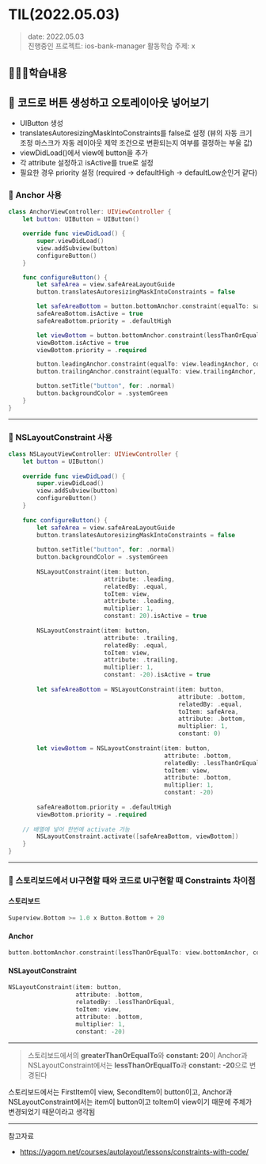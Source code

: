 # TIL(2022.05.03)

> date: 2022.05.03</br>
> 진행중인 프로젝트: ios-bank-manager
> 활동학습 주제: x

## 👩🏻‍💻학습내용
## 📝 코드로 버튼 생성하고 오토레이아웃 넣어보기

- UIButton 생성
- translatesAutoresizingMaskIntoConstraints를 false로 설정 (뷰의 자동 크기 조정 마스크가 자동 레이아웃 제약 조건으로 변환되는지 여부를 결정하는 부울 값)
- viewDidLoad()에서 view에 button을 추가
- 각 attribute 설정하고 isActive를 true로 설정
- 필요한 경우 priority 설정 (required -> defaultHigh -> defaultLow순인거 같다)

### 📌 Anchor 사용

```swift
class AnchorViewController: UIViewController {
    let button: UIButton = UIButton()

    override func viewDidLoad() {
        super.viewDidLoad()
        view.addSubview(button)
        configureButton()
    }

    func configureButton() {
        let safeArea = view.safeAreaLayoutGuide
        button.translatesAutoresizingMaskIntoConstraints = false

        let safeAreaBottom = button.bottomAnchor.constraint(equalTo: safeArea.bottomAnchor)
        safeAreaBottom.isActive = true
        safeAreaBottom.priority = .defaultHigh

        let viewBottom = button.bottomAnchor.constraint(lessThanOrEqualTo: view.bottomAnchor, constant: -20)
        viewBottom.isActive = true
        viewBottom.priority = .required

        button.leadingAnchor.constraint(equalTo: view.leadingAnchor, constant: 20).isActive = true
        button.trailingAnchor.constraint(equalTo: view.trailingAnchor, constant: -20).isActive = true

        button.setTitle("button", for: .normal)
        button.backgroundColor = .systemGreen
    }
}
```

---

### 📌 NSLayoutConstraint 사용

```swift
class NSLayoutViewController: UIViewController {
    let button = UIButton()
    
    override func viewDidLoad() {
        super.viewDidLoad()
        view.addSubview(button)
        configureButton()
    }
    
    func configureButton() {
        let safeArea = view.safeAreaLayoutGuide
        button.translatesAutoresizingMaskIntoConstraints = false
        
        button.setTitle("button", for: .normal)
        button.backgroundColor = .systemGreen
        
        NSLayoutConstraint(item: button,
                           attribute: .leading,
                           relatedBy: .equal,
                           toItem: view,
                           attribute: .leading,
                           multiplier: 1,
                           constant: 20).isActive = true
        
        NSLayoutConstraint(item: button,
                           attribute: .trailing,
                           relatedBy: .equal,
                           toItem: view,
                           attribute: .trailing,
                           multiplier: 1,
                           constant: -20).isActive = true
        
        let safeAreaBottom = NSLayoutConstraint(item: button,
                                                attribute: .bottom,
                                                relatedBy: .equal,
                                                toItem: safeArea,
                                                attribute: .bottom,
                                                multiplier: 1,
                                                constant: 0)
        
        let viewBottom = NSLayoutConstraint(item: button,
                                            attribute: .bottom,
                                            relatedBy: .lessThanOrEqual,
                                            toItem: view,
                                            attribute: .bottom,
                                            multiplier: 1,
                                            constant: -20)
        
        safeAreaBottom.priority = .defaultHigh
        viewBottom.priority = .required
        
    // 배열에 넣어 한번에 activate 가능
        NSLayoutConstraint.activate([safeAreaBottom, viewBottom])
    }
}
```

---

### 📌 스토리보드에서 UI구현할 때와 코드로 UI구현할 때 Constraints 차이점

#### 스토리보드

```swift
Superview.Bottom >= 1.0 x Button.Bottom + 20
```

#### Anchor

```swift
button.bottomAnchor.constraint(lessThanOrEqualTo: view.bottomAnchor, constant: -20)
```

#### NSLayoutConstraint

```swift
NSLayoutConstraint(item: button,
                   attribute: .bottom,
                   relatedBy: .lessThanOrEqual,
                   toItem: view,
                   attribute: .bottom,
                   multiplier: 1,
                   constant: -20)
```

---

> 스토리보드에서의 **greaterThanOrEqualTo**와 **constant: 20**이 
> Anchor과 NSLayoutConstraint에서는 **lessThanOrEqualTo**과 **constant: -20**으로 변경된다

스토리보드에서는 FirstItem이 view, SecondItem이 button이고, 
Anchor과 NSLayoutConstraint에서는 item이 button이고 toItem이 view이기 때문에 주체가 변경되었기 때문이라고 생각됨

---
참고자료
- https://yagom.net/courses/autolayout/lessons/constraints-with-code/
